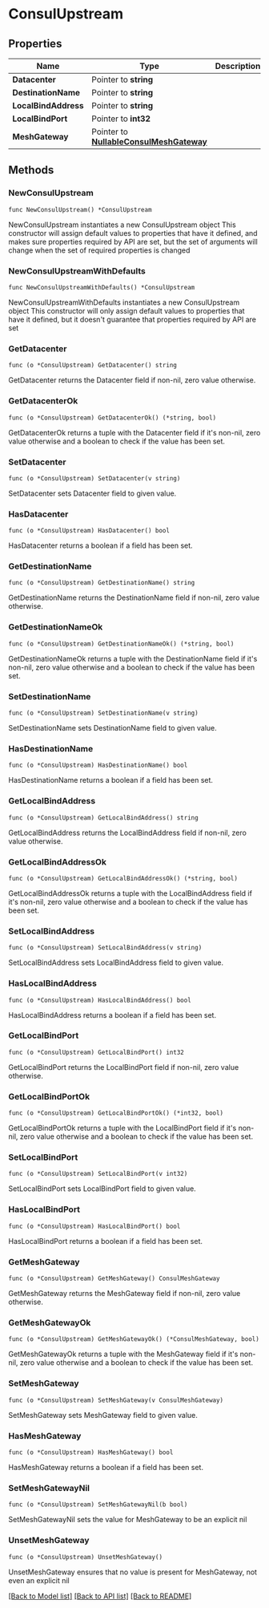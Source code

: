 # ConsulUpstream

## Properties

Name | Type | Description | Notes
------------ | ------------- | ------------- | -------------
**Datacenter** | Pointer to **string** |  | [optional] 
**DestinationName** | Pointer to **string** |  | [optional] 
**LocalBindAddress** | Pointer to **string** |  | [optional] 
**LocalBindPort** | Pointer to **int32** |  | [optional] 
**MeshGateway** | Pointer to [**NullableConsulMeshGateway**](ConsulMeshGateway.md) |  | [optional] 

## Methods

### NewConsulUpstream

`func NewConsulUpstream() *ConsulUpstream`

NewConsulUpstream instantiates a new ConsulUpstream object
This constructor will assign default values to properties that have it defined,
and makes sure properties required by API are set, but the set of arguments
will change when the set of required properties is changed

### NewConsulUpstreamWithDefaults

`func NewConsulUpstreamWithDefaults() *ConsulUpstream`

NewConsulUpstreamWithDefaults instantiates a new ConsulUpstream object
This constructor will only assign default values to properties that have it defined,
but it doesn't guarantee that properties required by API are set

### GetDatacenter

`func (o *ConsulUpstream) GetDatacenter() string`

GetDatacenter returns the Datacenter field if non-nil, zero value otherwise.

### GetDatacenterOk

`func (o *ConsulUpstream) GetDatacenterOk() (*string, bool)`

GetDatacenterOk returns a tuple with the Datacenter field if it's non-nil, zero value otherwise
and a boolean to check if the value has been set.

### SetDatacenter

`func (o *ConsulUpstream) SetDatacenter(v string)`

SetDatacenter sets Datacenter field to given value.

### HasDatacenter

`func (o *ConsulUpstream) HasDatacenter() bool`

HasDatacenter returns a boolean if a field has been set.

### GetDestinationName

`func (o *ConsulUpstream) GetDestinationName() string`

GetDestinationName returns the DestinationName field if non-nil, zero value otherwise.

### GetDestinationNameOk

`func (o *ConsulUpstream) GetDestinationNameOk() (*string, bool)`

GetDestinationNameOk returns a tuple with the DestinationName field if it's non-nil, zero value otherwise
and a boolean to check if the value has been set.

### SetDestinationName

`func (o *ConsulUpstream) SetDestinationName(v string)`

SetDestinationName sets DestinationName field to given value.

### HasDestinationName

`func (o *ConsulUpstream) HasDestinationName() bool`

HasDestinationName returns a boolean if a field has been set.

### GetLocalBindAddress

`func (o *ConsulUpstream) GetLocalBindAddress() string`

GetLocalBindAddress returns the LocalBindAddress field if non-nil, zero value otherwise.

### GetLocalBindAddressOk

`func (o *ConsulUpstream) GetLocalBindAddressOk() (*string, bool)`

GetLocalBindAddressOk returns a tuple with the LocalBindAddress field if it's non-nil, zero value otherwise
and a boolean to check if the value has been set.

### SetLocalBindAddress

`func (o *ConsulUpstream) SetLocalBindAddress(v string)`

SetLocalBindAddress sets LocalBindAddress field to given value.

### HasLocalBindAddress

`func (o *ConsulUpstream) HasLocalBindAddress() bool`

HasLocalBindAddress returns a boolean if a field has been set.

### GetLocalBindPort

`func (o *ConsulUpstream) GetLocalBindPort() int32`

GetLocalBindPort returns the LocalBindPort field if non-nil, zero value otherwise.

### GetLocalBindPortOk

`func (o *ConsulUpstream) GetLocalBindPortOk() (*int32, bool)`

GetLocalBindPortOk returns a tuple with the LocalBindPort field if it's non-nil, zero value otherwise
and a boolean to check if the value has been set.

### SetLocalBindPort

`func (o *ConsulUpstream) SetLocalBindPort(v int32)`

SetLocalBindPort sets LocalBindPort field to given value.

### HasLocalBindPort

`func (o *ConsulUpstream) HasLocalBindPort() bool`

HasLocalBindPort returns a boolean if a field has been set.

### GetMeshGateway

`func (o *ConsulUpstream) GetMeshGateway() ConsulMeshGateway`

GetMeshGateway returns the MeshGateway field if non-nil, zero value otherwise.

### GetMeshGatewayOk

`func (o *ConsulUpstream) GetMeshGatewayOk() (*ConsulMeshGateway, bool)`

GetMeshGatewayOk returns a tuple with the MeshGateway field if it's non-nil, zero value otherwise
and a boolean to check if the value has been set.

### SetMeshGateway

`func (o *ConsulUpstream) SetMeshGateway(v ConsulMeshGateway)`

SetMeshGateway sets MeshGateway field to given value.

### HasMeshGateway

`func (o *ConsulUpstream) HasMeshGateway() bool`

HasMeshGateway returns a boolean if a field has been set.

### SetMeshGatewayNil

`func (o *ConsulUpstream) SetMeshGatewayNil(b bool)`

 SetMeshGatewayNil sets the value for MeshGateway to be an explicit nil

### UnsetMeshGateway
`func (o *ConsulUpstream) UnsetMeshGateway()`

UnsetMeshGateway ensures that no value is present for MeshGateway, not even an explicit nil

[[Back to Model list]](../README.md#documentation-for-models) [[Back to API list]](../README.md#documentation-for-api-endpoints) [[Back to README]](../README.md)


